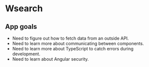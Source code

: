 # Wsearch

## App goals

- Need to figure out how to fetch data from an outside API.
- Need to learn more about communicating between components.
- Need to learn more about TypeScript to catch errors during development.
- Need to learn about Angular security.

